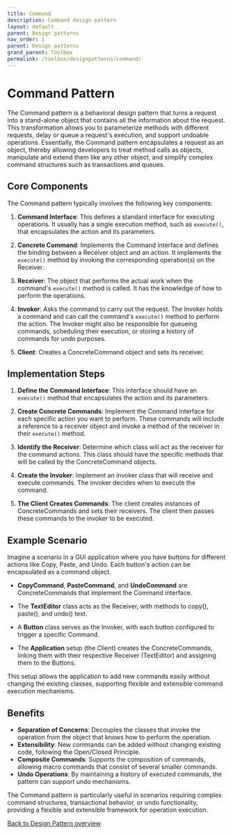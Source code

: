 ```yaml
---
title: Command
description: Command design pattern
layout: default
parent: Design patterns
nav_order: 1
parent: Design patterns
grand_parent: Toolbox
permalink: /toolbox/designpatterns/command/
---
```


# Command Pattern

The Command pattern is a behavioral design pattern that turns a request into a stand-alone object that contains all the information about the request. This transformation allows you to parameterize methods with different requests, delay or queue a request's execution, and support undoable operations. Essentially, the Command pattern encapsulates a request as an object, thereby allowing developers to treat method calls as objects, manipulate and extend them like any other object, and simplify complex command structures such as transactions and queues.

## Core Components

The Command pattern typically involves the following key components:

1. **Command Interface**: This defines a standard interface for executing operations. It usually has a single execution method, such as `execute()`, that encapsulates the action and its parameters.

2. **Concrete Command**: Implements the Command interface and defines the binding between a Receiver object and an action. It implements the `execute()` method by invoking the corresponding operation(s) on the Receiver.

3. **Receiver**: The object that performs the actual work when the command's `execute()` method is called. It has the knowledge of how to perform the operations.

4. **Invoker**: Asks the command to carry out the request. The Invoker holds a command and can call the command's `execute()` method to perform the action. The Invoker might also be responsible for queueing commands, scheduling their execution, or storing a history of commands for undo purposes.

5. **Client**: Creates a ConcreteCommand object and sets its receiver.

## Implementation Steps

1. **Define the Command Interface**: This interface should have an `execute()` method that encapsulates the action and its parameters.

2. **Create Concrete Commands**: Implement the Command interface for each specific action you want to perform. These commands will include a reference to a receiver object and invoke a method of the receiver in their `execute()` method.

3. **Identify the Receiver**: Determine which class will act as the receiver for the command actions. This class should have the specific methods that will be called by the ConcreteCommand objects.

4. **Create the Invoker**: Implement an invoker class that will receive and execute commands. The invoker decides when to execute the command.

5. **The Client Creates Commands**: The client creates instances of ConcreteCommands and sets their receivers. The client then passes these commands to the invoker to be executed.

## Example Scenario

Imagine a scenario in a GUI application where you have buttons for different actions like Copy, Paste, and Undo. Each button's action can be encapsulated as a command object.

- **CopyCommand**, **PasteCommand**, and **UndoCommand** are ConcreteCommands that implement the Command interface.

- The **TextEditor** class acts as the Receiver, with methods to copy(), paste(), and undo() text.

- A **Button** class serves as the Invoker, with each button configured to trigger a specific Command.

- The **Application** setup (the Client) creates the ConcreteCommands, linking them with their respective Receiver (TextEditor) and assigning them to the Buttons.

This setup allows the application to add new commands easily without changing the existing classes, supporting flexible and extensible command execution mechanisms.

## Benefits

- **Separation of Concerns**: Decouples the classes that invoke the operation from the object that knows how to perform the operation.
- **Extensibility**: New commands can be added without changing existing code, following the Open/Closed Principle.
- **Composite Commands**: Supports the composition of commands, allowing macro commands that consist of several smaller commands.
- **Undo Operations**: By maintaining a history of executed commands, the pattern can support undo mechanisms.

The Command pattern is particularly useful in scenarios requiring complex command structures, transactional behavior, or undo functionality, providing a flexible and extensible framework for operation execution.

[Back to Design Pattern overview](./README.md)

